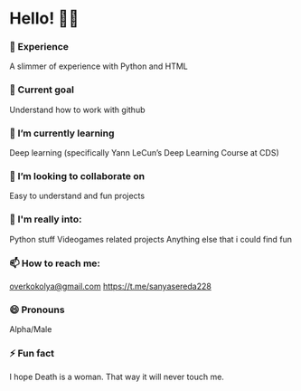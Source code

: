 # Hello! 🙋‍♂️

### 🔭 Experience
A slimmer of experience with Python and HTML
### 👺 Current goal
Understand how to work with github
### 🌱 I’m currently learning
Deep learning (specifically Yann LeCun’s Deep Learning Course at CDS)
### 👯 I’m looking to collaborate on
Easy to understand and fun projects
### 💬 I'm really into:
Python stuff
Videogames related projects
Anything else that i could find fun
### 📫 How to reach me:
overkokolya@gmail.com
https://t.me/sanyasereda228
### 😄 Pronouns
Alpha/Male
### ⚡ Fun fact
I hope Death is a woman. That way it will never touch me.